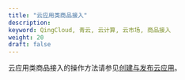 ```yaml
---
title: "云应用类商品接入"
description: 
keyword: QingCloud, 青云, 云计算, 云市场, 商品接入
weight: 20
draft: false
---
```


云应用类商品接入的操作方法请参见[创建与发布云应用](/appcenter/dev-platform/cluster-developer-guide/app/management/)。

